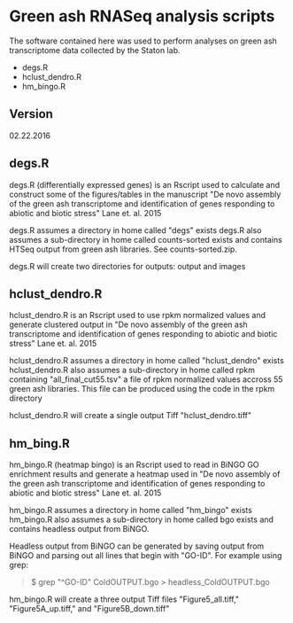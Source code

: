 # Green ash RNASeq analysis scripts
The software contained here was used to perform analyses on green ash transcriptome data collected by the Staton lab. 
- degs.R
- hclust_dendro.R
- hm_bingo.R

## Version
02.22.2016


## degs.R
degs.R (differentially expressed genes) is an Rscript used to 
calculate and construct some of the figures/tables in the manuscript
"De novo assembly of the green ash transcriptome and 
identification of genes responding to abiotic and biotic stress"
Lane et. al. 2015

degs.R assumes a directory in home called "degs" exists
degs.R also assumes a sub-directory in home called counts-sorted
exists and contains HTSeq output from green ash libraries. See
counts-sorted.zip. 

degs.R will create two directories for outputs: output and images


## hclust_dendro.R
hclust_dendro.R is an Rscript used to use
rpkm normalized values and generate clustered output in
"De novo assembly of the green ash transcriptome and 
identification of genes responding to abiotic and biotic stress"
Lane et. al. 2015

hclust_dendro.R assumes a directory in home called "hclust_dendro" exists
hclust_dendro.R also assumes a sub-directory in home called rpkm
containing "all_final_cut55.tsv" a file of rpkm normalized values
accross 55 green ash libraries. This file can be produced using the code
in the rpkm directory

hclust_dendro.R will create a single output Tiff "hclust_dendro.tiff"


## hm_bing.R
hm_bingo.R (heatmap bingo) is an Rscript used to 
read in BiNGO GO enrichment results and generate a heatmap used in
"De novo assembly of the green ash transcriptome and 
identification of genes responding to abiotic and biotic stress"
Lane et. al. 2015

hm_bingo.R assumes a directory in home called "hm_bingo" exists
hm_bingo.R also assumes a sub-directory in home called bgo
exists and contains headless output from BiNGO. 

Headless output from BiNGO can be generated by saving output from BiNGO
and parsing out all lines that begin with "GO-ID". For example using grep:
> $ grep "^GO-ID" ColdOUTPUT.bgo > headless_ColdOUTPUT.bgo

hm_bingo.R will create a three output Tiff files "Figure5_all.tiff,"
"Figure5A_up.tiff," and "Figure5B_down.tiff"
